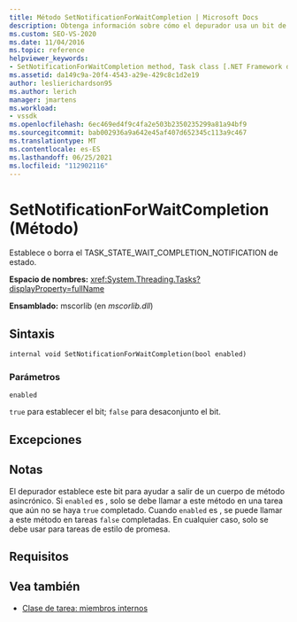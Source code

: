 ```yaml
---
title: Método SetNotificationForWaitCompletion | Microsoft Docs
description: Obtenga información sobre cómo el depurador usa un bit de estado para ayudar a salir de un cuerpo de método asincrónico para las tareas de estilo de promesa.
ms.custom: SEO-VS-2020
ms.date: 11/04/2016
ms.topic: reference
helpviewer_keywords:
- SetNotificationForWaitCompletion method, Task class [.NET Framework debug engines]
ms.assetid: da149c9a-20f4-4543-a29e-429c8c1d2e19
author: leslierichardson95
ms.author: lerich
manager: jmartens
ms.workload:
- vssdk
ms.openlocfilehash: 6ec469ed4f9c4fa2e503b2350235299a81a94bf9
ms.sourcegitcommit: bab002936a9a642e45af407d652345c113a9c467
ms.translationtype: MT
ms.contentlocale: es-ES
ms.lasthandoff: 06/25/2021
ms.locfileid: "112902116"
---
```

# <a name="setnotificationforwaitcompletion-method"></a>SetNotificationForWaitCompletion (Método)
Establece o borra el TASK_STATE_WAIT_COMPLETION_NOTIFICATION de estado.

 **Espacio de nombres:** <xref:System.Threading.Tasks?displayProperty=fullName>

 **Ensamblado:** mscorlib (en *mscorlib.dll*)

## <a name="syntax"></a>Sintaxis

```vb
internal void SetNotificationForWaitCompletion(bool enabled)
```

### <a name="parameters"></a>Parámetros
 `enabled`

 `true` para establecer el bit; `false` para desaconjunto el bit.

## <a name="exceptions"></a>Excepciones

## <a name="remarks"></a>Notas
 El depurador establece este bit para ayudar a salir de un cuerpo de método asincrónico. Si `enabled` es , solo se debe llamar a este método en una tarea que aún no se haya `true` completado. Cuando `enabled` es , se puede llamar a este método en tareas `false` completadas. En cualquier caso, solo se debe usar para tareas de estilo de promesa.

## <a name="requirements"></a>Requisitos

## <a name="see-also"></a>Vea también
- [Clase de tarea: miembros internos](../../extensibility/debugger/task-class-internal-members.md)
